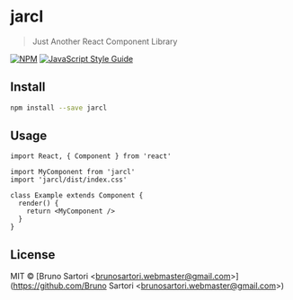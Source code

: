 # jarcl

> Just Another React Component Library

[![NPM](https://img.shields.io/npm/v/jarcl.svg)](https://www.npmjs.com/package/jarcl) [![JavaScript Style Guide](https://img.shields.io/badge/code_style-standard-brightgreen.svg)](https://standardjs.com)

## Install

```bash
npm install --save jarcl
```

## Usage

```tsx
import React, { Component } from 'react'

import MyComponent from 'jarcl'
import 'jarcl/dist/index.css'

class Example extends Component {
  render() {
    return <MyComponent />
  }
}
```

## License

MIT © [Bruno Sartori &lt;brunosartori.webmaster@gmail.com&gt;](https://github.com/Bruno Sartori &lt;brunosartori.webmaster@gmail.com&gt;)
